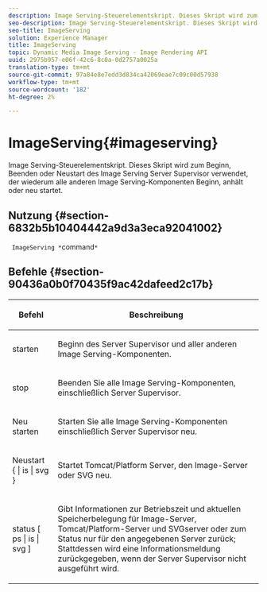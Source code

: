 ```yaml
---
description: Image Serving-Steuerelementskript. Dieses Skript wird zum Beginn, Beenden oder Neustart des Image Serving Server Supervisor verwendet, der wiederum alle anderen Image Serving-Komponenten Beginn, anhält oder neu startet.
seo-description: Image Serving-Steuerelementskript. Dieses Skript wird zum Beginn, Beenden oder Neustart des Image Serving Server Supervisor verwendet, der wiederum alle anderen Image Serving-Komponenten Beginn, anhält oder neu startet.
seo-title: ImageServing
solution: Experience Manager
title: ImageServing
topic: Dynamic Media Image Serving - Image Rendering API
uuid: 2975b957-e06f-42c6-8c0a-0d2757a0025a
translation-type: tm+mt
source-git-commit: 97a84e8e7edd3d834ca42069eae7c09c00d57938
workflow-type: tm+mt
source-wordcount: '182'
ht-degree: 2%

---
```



# ImageServing{#imageserving}

Image Serving-Steuerelementskript. Dieses Skript wird zum Beginn, Beenden oder Neustart des Image Serving Server Supervisor verwendet, der wiederum alle anderen Image Serving-Komponenten Beginn, anhält oder neu startet.

## Nutzung {#section-6832b5b10404442a9d3a3eca92041002}

` ImageServing *`command`*`

## Befehle {#section-90436a0b0f70435f9ac42dafeed2c17b}

<table id="table_692C6A043F9747C88929FF20373EC88C"> 
 <thead> 
  <tr> 
   <th colname="col1" class="entry"> <p>Befehl </p> </th> 
   <th colname="col2" class="entry"> <p>Beschreibung </p> </th> 
  </tr> 
 </thead>
 <tbody> 
  <tr> 
   <td colname="col1"> <p> <span class="codeph"> starten </span> </p> </td> 
   <td colname="col2"> <p> Beginn des Server Supervisor und aller anderen Image Serving-Komponenten. </p> </td> 
  </tr> 
  <tr> 
   <td colname="col1"> <p> <span class="codeph"> stop  </span> </p> </td> 
   <td colname="col2"> <p> Beenden Sie alle Image Serving-Komponenten, einschließlich Server Supervisor. </p> </td> 
  </tr> 
  <tr> 
   <td colname="col1"> <p> <span class="codeph"> Neu starten </span> </p> </td> 
   <td colname="col2"> <p>Starten Sie alle Image Serving-Komponenten einschließlich Server Supervisor neu. </p> </td> 
  </tr> 
  <tr> 
   <td colname="col1"> <p> <span class="codeph"> Neustart { | is | svg }  </span> </p> </td> 
   <td colname="col2"> <p> Startet Tomcat/Platform Server, den Image-Server oder SVG neu. </p> </td> 
  </tr> 
  <tr> 
   <td colname="col1"> <p> <span class="codeph"> status [ ps | is | svg ]  </span> </p> </td> 
   <td colname="col2"> <p>Gibt Informationen zur Betriebszeit und aktuellen Speicherbelegung für Image-Server, Tomcat/Platform-Server und SVGserver oder zum Status nur für den angegebenen Server zurück; Stattdessen wird eine Informationsmeldung zurückgegeben, wenn der Server Supervisor nicht ausgeführt wird. </p> </td> 
  </tr> 
 </tbody> 
</table>

